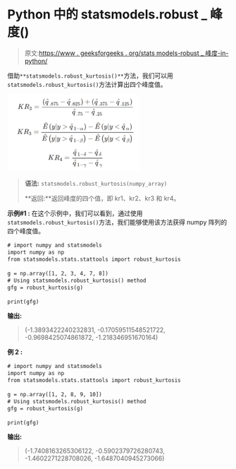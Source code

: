# Python 中的 statsmodels.robust _ 峰度()

> 原文:[https://www . geeksforgeeks . org/stats models-robust _ 峰度-in-python/](https://www.geeksforgeeks.org/statsmodels-robust_kurtosis-in-python/)

借助`**statsmodels.robust_kurtosis()**`方法，我们可以用`statsmodels.robust_kurtosis()`方法计算出四个峰度值。

![](img/fbd98562084b232edd61ea96db44f4a6.png)

> **语法:** `statsmodels.robust_kurtosis(numpy_array)`
> 
> **返回:**返回峰度的四个值，即 kr1、kr2、kr3 和 kr4。

**示例#1 :**
在这个示例中，我们可以看到，通过使用`statsmodels.robust_kurtosis()`方法，我们能够使用该方法获得 numpy 阵列的四个峰度值。

```
# import numpy and statsmodels
import numpy as np
from statsmodels.stats.stattools import robust_kurtosis

g = np.array([1, 2, 3, 4, 7, 8])
# Using statsmodels.robust_kurtosis() method
gfg = robust_kurtosis(g)

print(gfg)
```

**输出:**

> (-1.3893422240232831, -0.17059511548521722, -0.9698425074861872, -1.218346951670164)

**例 2 :**

```
# import numpy and statsmodels
import numpy as np
from statsmodels.stats.stattools import robust_kurtosis

g = np.array([1, 2, 8, 9, 10])
# Using statsmodels.robust_kurtosis() method
gfg = robust_kurtosis(g)

print(gfg)
```

**输出:**

> (-1.7408163265306122, -0.5902379726280743, -1.4602271228708026, -1.6487040945273066)